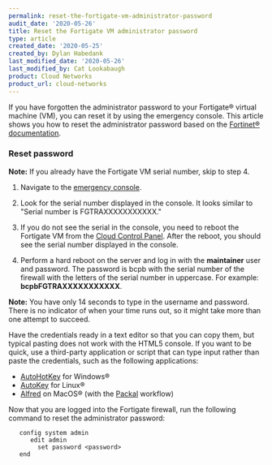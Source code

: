 ```yaml
---
permalink: reset-the-fortigate-vm-administrator-password
audit_date: '2020-05-26'
title: Reset the Fortigate VM administrator password
type: article
created_date: '2020-05-25'
created_by: Dylan Habedank
last_modified_date: '2020-05-26'
last_modified_by: Cat Lookabaugh
product: Cloud Networks
product_url: cloud-networks
---
```


If you have forgotten the administrator password to your Fortigate&reg; virtual machine (VM), you can reset it by using the emergency console. This article shows you how to reset the administrator password based on the [Fortinet&reg; documentation](https://cookbook.fortinet.com/resetting-a-lost-admin-password/). 

### Reset password

**Note:** If you already have the Fortigate VM serial number, skip to step 4.

1. Navigate to the [emergency console](/support/how-to/start-a-console-session/).

2. Look for the serial number displayed in the console. It looks similar to "Serial number is FGTRAXXXXXXXXXXX."

3. If you do not see the serial in the console, you need to reboot the Fortigate VM from the [Cloud Control Panel](https://login.rackspace.com). After the reboot, you should see the serial number displayed in the console.

4. Perform a hard reboot on the server and log in with the **maintainer** user and password. The password is bcpb with the serial number of the firewall with the letters of the serial number in uppercase. For example: **bcpbFGTRAXXXXXXXXXXX**.


**Note:** You have only 14 seconds to type in the username and password. There is no indicator of when your time runs out, so it might take more than one attempt to succeed.

Have the credentials ready in a text editor so that you can copy them, but typical pasting does not work with the HTML5 console. If you want to be quick, use a third-party application or script that can type input rather than paste the credentials, such as the following applications:

- [AutoHotKey](https://www.autohotkey.com/) for Windows&reg;
- [AutoKey](https://github.com/autokey/autokey) for Linux&reg;
- [Alfred](https://www.alfredapp.com/) on MacOS&reg; (with the [Packal](https://www.packal.org/workflow/type-clipboard) workflow)

Now that you are logged into the Fortigate firewall, run the following command to reset the administrator password:

       config system admin
          edit admin
            set password <password>
       end
